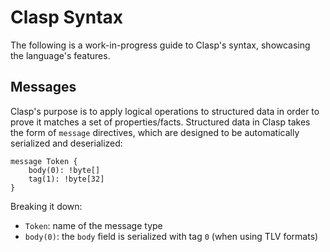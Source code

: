 # Clasp Syntax

The following is a work-in-progress guide to Clasp's syntax, showcasing the
language's features.

## Messages

Clasp's purpose is to apply logical operations to structured data in order to
prove it matches a set of properties/facts. Structured data in Clasp takes the
form of `message` directives, which are designed to be automatically serialized
and deserialized:

```
message Token {
    body(0): !byte[]
    tag(1): !byte[32]
}
```

Breaking it down:

- `Token`: name of the message type
- `body(0)`: the `body` field is serialized with tag `0` (when using TLV formats)
